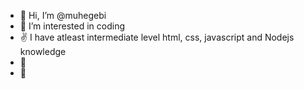 - 👋 Hi, I’m @muhegebi
- 👀 I’m interested in coding
- ✌️ I have atleast intermediate level html, css, javascript and Nodejs knowledge
- 🌱 
- 💞️ 

